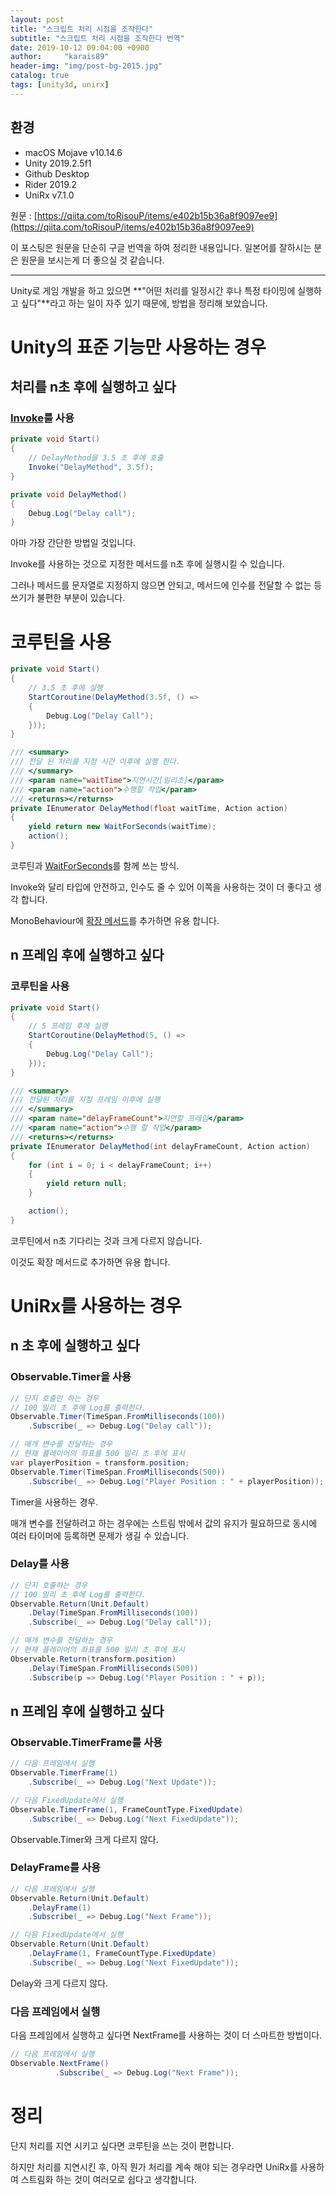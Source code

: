 ```yaml
---
layout: post
title: "스크립트 처리 시점을 조작한다"
subtitle: "스크립트 처리 시점을 조작한다 번역"
date: 2019-10-12 09:04:00 +0900
author:     "karais89"
header-img: "img/post-bg-2015.jpg"
catalog: true
tags: [unity3d, unirx]
---
```



## 환경

- macOS Mojave v10.14.6
- Unity 2019.2.5f1
- Github Desktop
- Rider 2019.2
- UniRx v7.1.0

원문 : [https://qiita.com/toRisouP/items/e402b15b36a8f9097ee9](https://qiita.com/toRisouP/items/e402b15b36a8f9097ee9)

이 포스팅은 원문을 단순히 구글 번역을 하여 정리한 내용입니다. 일본어를 잘하시는 분은 원문을 보시는게 더 좋으실 것 같습니다. 

---

Unity로 게임 개발을 하고 있으면 **"어떤 처리를 일정시간 후나 특정 타이밍에 실행하고 싶다"**라고 하는 일이 자주 있기 때문에, 방법을 정리해 보았습니다.

# Unity의 표준 기능만 사용하는 경우

## 처리를 n초 후에 실행하고 싶다

### [Invoke](https://docs.unity3d.com/ScriptReference/MonoBehaviour.Invoke.html)를 사용
```csharp
private void Start()
{
    // DelayMethod을 3.5 초 후에 호출 
    Invoke("DelayMethod", 3.5f);
}

private void DelayMethod()
{
    Debug.Log("Delay call");
}
```

아마 가장 간단한 방법일 것입니다.

Invoke를 사용하는 것으로 지정한 메서드를 n초 후에 실행시킬 수 있습니다.

그러나 메서드를 문자열로 지정하지 않으면 안되고, 메서드에 인수를 전달할 수 없는 등 쓰기가 불편한 부분이 있습니다.

# 코루틴을 사용

```csharp
private void Start()
{
    // 3.5 초 후에 실행
    StartCoroutine(DelayMethod(3.5f, () =>
    {
        Debug.Log("Delay Call");
    }));
}

/// <summary>
/// 전달 된 처리를 지정 시간 이후에 실행 한다.
/// </summary>
/// <param name="waitTime">지연시간[밀리초]</param>
/// <param name="action">수행할 작업</param>
/// <returns></returns>
private IEnumerator DelayMethod(float waitTime, Action action)
{
    yield return new WaitForSeconds(waitTime);
    action();
}
```

코루틴과 [WaitForSeconds](https://docs.unity3d.com/ScriptReference/WaitForSeconds.html)를 함께 쓰는 방식.

Invoke와 달리 타입에 안전하고, 인수도 줄 수 있어 이쪽을 사용하는 것이 더 좋다고 생각 합니다.

MonoBehaviour에 [확장 메서드](https://unity3d.com/kr/learn/tutorials/topics/scripting/extension-methods)를 추가하면 유용 합니다.

## n 프레임 후에 실행하고 싶다

### 코루틴을 사용

```csharp
private void Start()
{
    // 5 프레임 후에 실행
    StartCoroutine(DelayMethod(5, () =>
    {
        Debug.Log("Delay Call");
    }));
}

/// <summary>
/// 전달된 처리를 지정 프레임 이후에 실행
/// </summary>
/// <param name="delayFrameCount">지연할 프레임</param>
/// <param name="action">수행 할 작업</param>
/// <returns></returns>
private IEnumerator DelayMethod(int delayFrameCount, Action action)
{
    for (int i = 0; i < delayFrameCount; i++)
    {
        yield return null;
    }

    action();
}
```

코루틴에서 n초 기다리는 것과 크게 다르지 않습니다.

이것도 확장 메서드로 추가하면 유용 합니다.

# UniRx를 사용하는 경우

## n 초 후에 실행하고 싶다

### Observable.Timer을 사용

```csharp
// 단지 호출만 하는 경우
// 100 밀리 초 후에 Log를 출력한다.
Observable.Timer(TimeSpan.FromMilliseconds(100))
    .Subscribe(_ => Debug.Log("Delay call"));

// 매개 변수를 전달하는 경우
// 현재 플레이어의 좌표를 500 밀리 초 후에 표시
var playerPosition = transform.position;
Observable.Timer(TimeSpan.FromMilliseconds(500))
    .Subscribe(_ => Debug.Log("Player Position : " + playerPosition));
```

Timer을 사용하는 경우.

매개 변수를 전달하려고 하는 경우에는 스트림 밖에서 값의 유지가 필요하므로 동시에 여러 타이머에 등록하면 문제가 생길 수 있습니다.

### Delay를 사용

```csharp
// 단지 호출하는 경우
// 100 밀리 초 후에 Log를 출력한다.
Observable.Return(Unit.Default)
    .Delay(TimeSpan.FromMilliseconds(100))
    .Subscribe(_ => Debug.Log("Delay call"));

// 매개 변수를 전달하는 경우
// 현재 플레이어의 좌표를 500 밀리 초 후에 표시
Observable.Return(transform.position)
    .Delay(TimeSpan.FromMilliseconds(500))
    .Subscribe(p => Debug.Log("Player Position : " + p));
```

## n 프레임 후에 실행하고 싶다

### Observable.TimerFrame를 사용

```csharp
// 다음 프레임에서 실행
Observable.TimerFrame(1)
    .Subscribe(_ => Debug.Log("Next Update"));

// 다음 FixedUpdate에서 실행
Observable.TimerFrame(1, FrameCountType.FixedUpdate)
    .Subscribe(_ => Debug.Log("Next FixedUpdate"));
```

Observable.Timer와 크게 다르지 않다.

### DelayFrame를 사용

```csharp
// 다음 프레임에서 실행
Observable.Return(Unit.Default)
    .DelayFrame(1)
    .Subscribe(_ => Debug.Log("Next Frame"));

// 다음 FixedUpdate에서 실행
Observable.Return(Unit.Default)
    .DelayFrame(1, FrameCountType.FixedUpdate)
    .Subscribe(_ => Debug.Log("Next FixedUpdate"));
```

Delay와 크게 다르지 않다.

### 다음 프레임에서 실행

다음 프레임에서 실행하고 싶다면 NextFrame를 사용하는 것이 더 스마트한 방법이다.

```csharp
// 다음 프레임에서 실행
Observable.NextFrame()
          .Subscribe(_ => Debug.Log("Next Frame"));
```

# 정리

단지 처리를 지연 시키고 싶다면 코루틴을 쓰는 것이 편합니다.

하지만 처리를 지연시킨 후, 아직 뭔가 처리를 계속 해야 되는 경우라면 UniRx를 사용하여 스트림화 하는 것이 여러모로 쉽다고 생각합니다.